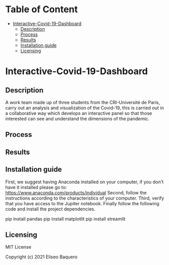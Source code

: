 Table of Content
================
* [Interactive-Covid-19-Dashboard](#Interactive-Covid-19-Dashboard)
  * [Description](#description)
  * [Process](#process)
  * [Results](#results)
  * [Installation guide](#installation-guide)
  * [Licensing](#licensing)

# Interactive-Covid-19-Dashboard
## Description
A work team made up of three students from the CRI-Université de Paris, carry out an analysis and visualization of the Covid-19, this is carried out in a collaborative way which develops an interactive panel so that those interested can see and understand the dimensions of the pandemic.
## Process


## Results


## Installation guide
First, we suggest having Anaconda installed on your computer, if you don't have it installed please go to: https://www.anaconda.com/products/individual
Second, follow the instructions according to the characteristics of your computer.
Third, verify that you have access to the Jupiter notebook.
Finally follow the following code and install the project dependencies.

pip install pandas 
pip install matplotlit
pip install streamlit

## Licensing
MIT License

Copyright (c) 2021 Eliseo Baquero

